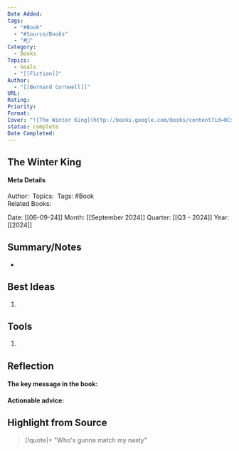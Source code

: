 ```yaml
---
Date Added: 
tags:
  - "#Book"
  - "#Source/Books"
  - "#📖"
Category:
  - Books
Topics:
  - Goals
  - "[[Fiction]]"
Author:
  - "[[Bernard Cornwell]]"
URL: 
Rating: 
Priority: 
Format: 
Cover: "![The Winter King](http://books.google.com/books/content?id=0CsNyIl7DlgC&printsec=frontcover&img=1&zoom=1&edge=curl&source=gbs_api)"
status: complete
Date Completed:
---
```


## The Winter King
#### Meta Details
Author: 
Topics: 
Tags: #Book  
Related Books:

Date: [[06-09-24]]
Month: [[September 2024]]
Quarter: [[Q3 - 2024]]
Year: [[2024]]

## Summary/Notes
* 



## Best Ideas

1. 


## Tools

1. 


## Reflection

#### The key message in the book:

#### Actionable advice:

## Highlight from Source

>[!quote]+ 
>"Who's gunna match my nasty"
